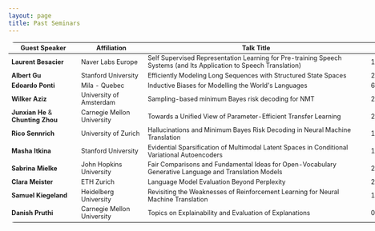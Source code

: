 ```yaml
---
layout: page
title: Past Seminars
---
```


<head>
<style>
table {
    border-collapse: collapse;
    margin: 15px 0;
    font-size: 0.9em;
    border-radius: 12px;
    border: none;
    min-width: 800px;
    width: 800px;
}

thead tr {
    background-color:#57a0d3;
    color: #ffffff;
    text-align: left;
    border: none;
}

table, tr, td {
    border: none;
}

tbody tr.active-row {
    font-weight: bold;
    font-size: 0.9em;
    color: #009879;
    border-spacing:5em;
}

tbody tr.past-row {
    font-size: 0.85em;
    background-color: #f3f3f3;
}


th, td {
    padding: 10px 10px;
}


}
</style>
</head>

<table>
    <thead>
        <tr>
            <th>Guest Speaker</th>
            <th>Affiliation</th>
            <th>Talk Title</th>
            <th style="width:  10.33%">Date</th>
        </tr>
    </thead>
    <tbody>
        <tr class="past-row">
            <td><strong>Laurent Besacier</strong></td>
            <td>Naver Labs Europe</td>
            <td>Self Supervised Representation Learning for Pre-training Speech Systems ​​​(and Its Application to Speech Translation)</td>
            <td>13 Dec</td>
        </tr>
        <tr class="past-row">
            <td><strong>Albert Gu</strong></td>
            <td>Stanford University</td>
            <td>Efficiently Modeling Long Sequences with Structured State Spaces</td>
            <td>29 Nov</td>
        </tr>
        <tr class="past-row">
            <td><strong>Edoardo Ponti</strong></td>
            <td>Mila - Quebec</td>
            <td>Inductive Biases for Modelling the World's Languages</td>
            <td>6 Dec</td>
        </tr>
        <tr class="past-row">
            <td><strong>Wilker Aziz</strong></td>
            <td>University of Amsterdam</td>
            <td>Sampling-based minimum Bayes risk decoding for NMT</td>
            <td>22 Nov</td>
        </tr>
        <tr class="past-row">
            <td><strong>Junxian He</strong> & <strong>Chunting Zhou</strong></td>
            <td>Carnegie Mellon University</td>
            <td>Towards a Unified View of Parameter-Efficient Transfer Learning</td>
            <td class="date">25 Oct</td>
        </tr>
        <tr class="past-row">
            <td><strong>Rico Sennrich</strong></td>
            <td>University of Zurich</td>
            <td>Hallucinations and Minimum Bayes Risk Decoding in Neural Machine Translation</td>
            <td>18 Oct</td>
        </tr>
        <tr class="past-row">
            <td><strong>Masha Itkina</strong></td>
            <td>Stanford University</td>
            <td>Evidential Sparsification of Multimodal Latent Spaces in Conditional Variational Autoencoders</td>
            <td>11 Oct</td>
        </tr>
        <tr class="past-row">
            <td><strong>Sabrina Mielke</strong></td>
            <td>John Hopkins University</td>
            <td>Fair Comparisons and Fundamental Ideas for Open-Vocabulary Generative Language and Translation Models</td>
            <td>27 Sep</td>
        </tr>
        <tr class="past-row">
            <td><strong>Clara Meister</strong></td>
            <td>ETH Zurich</td>
            <td>Language Model Evaluation Beyond Perplexity</td>
            <td>20 Sep</td>
        </tr>
        <tr class="past-row">
            <td><strong>Samuel Kiegeland</strong></td>
            <td>Heidelberg University</td>
            <td>Revisiting the Weaknesses of Reinforcement Learning for Neural Machine Translation</td>
            <td>13 Sep</td>
        </tr>
        <tr class="past-row">
            <td><strong>Danish Pruthi</strong></td>
            <td>Carnegie Mellon University</td>
            <td>Topics on Explainability and Evaluation of Explanations</td>
            <td>06 Sep</td>
        </tr>
        <!-- and so on... -->
    </tbody>
</table>